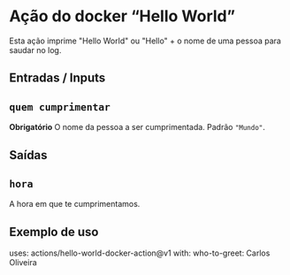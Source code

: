 # Ação do docker “Hello World”

Esta ação imprime "Hello World" ou "Hello" + o nome de uma pessoa para saudar no log.

## Entradas / Inputs

## `quem cumprimentar`

**Obrigatório** O nome da pessoa a ser cumprimentada. Padrão `"Mundo"`.

## Saídas

## `hora`

A hora em que te cumprimentamos.

## Exemplo de uso

uses: actions/hello-world-docker-action@v1
with:
   who-to-greet: Carlos Oliveira